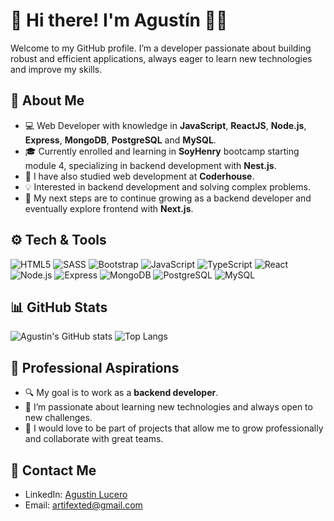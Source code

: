 
# 👋 Hi there! I'm Agustín 👨‍💻

Welcome to my GitHub profile. I’m a developer passionate about building robust and efficient applications, always eager to learn new technologies and improve my skills.

## 🌟 **About Me**
- 💻 Web Developer with knowledge in **JavaScript**, **ReactJS**, **Node.js**, **Express**, **MongoDB**, **PostgreSQL** and **MySQL**.
- 🎓 Currently enrolled and learning in **SoyHenry** bootcamp starting module 4, specializing in backend development with **Nest.js**.
- 🔧 I have also studied web development at **Coderhouse**.
- 💡 Interested in backend development and solving complex problems.
- 🎯 My next steps are to continue growing as a backend developer and eventually explore frontend with **Next.js**.

## ⚙️ **Tech & Tools**

![HTML5](https://img.shields.io/badge/-HTML5-E84C15?logo=html5&logoColor=white&style=for-the-badge)
![SASS](https://img.shields.io/badge/-SASS-CD6799?logo=sass&logoColor=white&style=for-the-badge)
![Bootstrap](https://img.shields.io/badge/-Bootstrap-7A11F2?logo=bootstrap&logoColor=white&style=for-the-badge)
![JavaScript](https://img.shields.io/badge/-JavaScript-393837?logo=javascript&logoColor=F7E124&style=for-the-badge)
![TypeScript](https://img.shields.io/badge/-TypeScript-007ACC?logo=typescript&logoColor=white&style=for-the-badge)
![React](https://img.shields.io/badge/-React-095984?logo=react&logoColor=18B3E4&style=for-the-badge)
![Node.js](https://img.shields.io/badge/-Node.js-383839?logo=node.js&logoColor=7CB269&style=for-the-badge)
![Express](https://img.shields.io/badge/-Express-393839?logo=express&logoColor=white&style=for-the-badge)
![MongoDB](https://img.shields.io/badge/-MongoDB-47A248?logo=mongodb&logoColor=white&style=for-the-badge)
![PostgreSQL](https://img.shields.io/badge/-PostgreSQL-31648C?logo=postgresql&logoColor=white&style=for-the-badge)
![MySQL](https://img.shields.io/badge/-MySQL-015B86?logo=mysql&logoColor=white&style=for-the-badge)



## 📊 **GitHub Stats**

![Agustin's GitHub stats](https://github-readme-stats.vercel.app/api?username=artifexted&show_icons=true&theme=dark)
![Top Langs](https://github-readme-stats.vercel.app/api/top-langs/?username=artifexted&layout=compact&theme=dark)

## 🎯 **Professional Aspirations**

- 🔍 My goal is to work as a **backend developer**.
- 🌱 I’m passionate about learning new technologies and always open to new challenges.
- 🚀 I would love to be part of projects that allow me to grow professionally and collaborate with great teams.

## 📧 **Contact Me**

- LinkedIn: [Agustin Lucero](https://www.linkedin.com/in/artifexted/)
- Email: [artifexted@gmail.com](mailto:artifexted@gmail.com)
